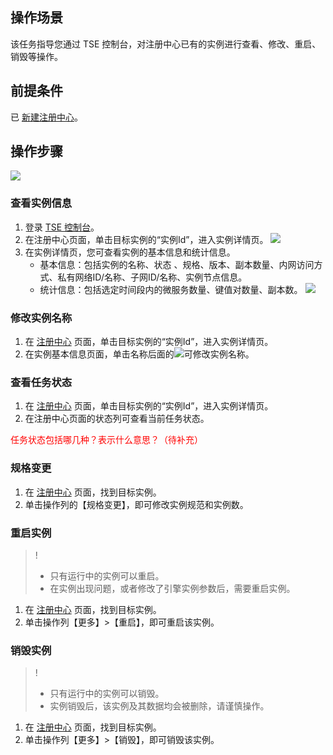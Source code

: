 ## 操作场景
该任务指导您通过 TSE 控制台，对注册中心已有的实例进行查看、修改、重启、销毁等操作。


## 前提条件
已 [新建注册中心](https://cloud.tencent.com/document/product/1364/52746)。


## 操作步骤
![](https://main.qcloudimg.com/raw/e02e66de6d79ec7c8d4a67e48ace5618.jpg)

### 查看实例信息

1. 登录 [TSE 控制台](https://console.cloud.tencent.com/tse)。
2. 在注册中心页面，单击目标实例的“实例Id”，进入实例详情页。
![](https://main.qcloudimg.com/raw/9588a2846b0d5de4c662888e94f3badc.png)
3. 在实例详情页，您可查看实例的基本信息和统计信息。
	- 基本信息：包括实例的名称、状态	、规格、版本、副本数量、内网访问方式、私有网络ID/名称、子网ID/名称、实例节点信息。
	- 统计信息：包括选定时间段内的微服务数量、键值对数量、副本数。
![](https://main.qcloudimg.com/raw/d9babfaf49871babb94a7849d603b9a8.png)

### 修改实例名称
1. 在 [注册中心](https://console.cloud.tencent.com/tse/registry) 页面，单击目标实例的“实例Id”，进入实例详情页。
2. 在实例基本信息页面，单击名称后面的<img src="https://main.qcloudimg.com/raw/14b8e10c6c4d601864f09962a0dfab95.png" style="margin:0;">可修改实例名称。

### 查看任务状态
1. 在 [注册中心](https://console.cloud.tencent.com/tse/registry) 页面，单击目标实例的“实例Id”，进入实例详情页。
2. 在注册中心页面的状态列可查看当前任务状态。
  <p style="color:red;">任务状态包括哪几种？表示什么意思？（待补充）</p>


### 规格变更
1. 在 [注册中心](https://console.cloud.tencent.com/tse/registry) 页面，找到目标实例。
2. 单击操作列的【规格变更】，即可修改实例规范和实例数。

### 重启实例
>!
>- 只有运行中的实例可以重启。
>- 在实例出现问题，或者修改了引擎实例参数后，需要重启实例。

1. 在 [注册中心](https://console.cloud.tencent.com/tse/registry) 页面，找到目标实例。
2. 单击操作列【更多】>【重启】，即可重启该实例。




### 销毁实例
>!
>- 只有运行中的实例可以销毁。
>- 实例销毁后，该实例及其数据均会被删除，请谨慎操作。

1. 在 [注册中心](https://console.cloud.tencent.com/tse/registry) 页面，找到目标实例。
2. 单击操作列【更多】>【销毁】，即可销毁该实例。


